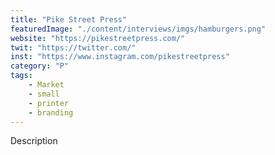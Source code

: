 ```yaml
---
title: "Pike Street Press"
featuredImage: "./content/interviews/imgs/hamburgers.png"
website: "https://pikestreetpress.com/"
twit: "https://twitter.com/"
inst: "https://www.instagram.com/pikestreetpress"
category: "P"
tags:
    - Market
    - small
    - printer
    - branding
---
```


Description
